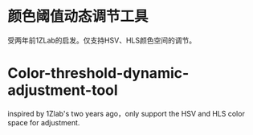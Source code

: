 # 颜色阈值动态调节工具
 受两年前1ZLab的启发。仅支持HSV、HLS颜色空间的调节。
# Color-threshold-dynamic-adjustment-tool
inspired by 1Zlab's two years ago，only support the HSV and HLS color space for adjustment.
